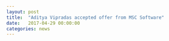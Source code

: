 ```yaml
---
layout: post
title:  "Aditya Vipradas accepted offer from MSC Software"
date:   2017-04-29 00:00:00
categories: news
---
```

